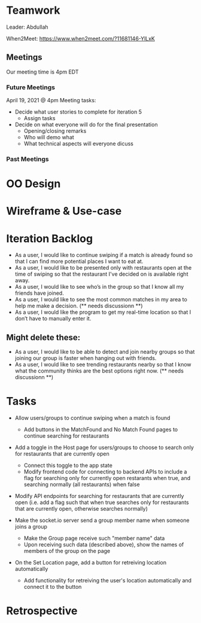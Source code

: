 # Teamwork

Leader: Abdullah

When2Meet: https://www.when2meet.com/?11681146-YlLxK

## Meetings
Our meeting time is 4pm EDT

### Future Meetings
April 19, 2021 @ 4pm
Meeting tasks:
- Decide what user stories to complete for iteration 5
  - Assign tasks
- Decide on what everyone will do for the final presentation
  - Opening/closing remarks
  - Who will demo what
  - What technical aspects will everyone dicuss

### Past Meetings

# OO Design

# Wireframe & Use-case

# Iteration Backlog
- As a user, I would like to continue swiping if a match is already found so that I can find more potential places I want to eat at.
- As a user, I would like to be presented only with restaurants open at the time of swiping so that the restaurant I've decided on is available right away.
- As a user, I would like to see who’s in the group so that I know all my friends have joined.
- As a user, I would like to see the most common matches in my area to help me make a decision. (** needs discussionn **)
- As a user, I would like the program to get my real-time location so that I don’t have to manually enter it.

## Might delete these:

- As a user, I would like to be able to detect and join nearby groups so that joining our group is faster when hanging out with friends.
- As a user, I would like to see trending restaurants nearby so that I know what the community thinks are the best options right now. (** needs discussionn **)

# Tasks

- Allow users/groups to continue swiping when a match is found
  - Add buttons in the MatchFound and No Match Found pages to continue searching for restaurants

- Add a toggle in the Host page for users/groups to choose to search only for restaurants that are currently open 
  - Connect this toggle to the app state
  - Modify frontend code for connecting to backend APIs to include a flag for searching only for currently open restarants when true, and searching normally (all restaurants) when false

- Modify API endpoints for searching for restaurants that are currently open (i.e. add a flag such that when true searches only for restaurants that are currently open, otherwise searches normally)

- Make the socket.io server send a group member name when someone joins a group
  - Make the Group page receive such "member name" data
  - Upon receiving such data (described above), show the names of members of the group on the page

- On the Set Location page, add a button for retreiving location automatically
  - Add functionality for retreiving the user's location automatically and connect it to the button

# Retrospective

